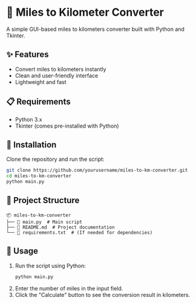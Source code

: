 # 📏 Miles to Kilometer Converter

A simple GUI-based miles to kilometers converter built with Python and Tkinter.

## ✨ Features
- Convert miles to kilometers instantly
- Clean and user-friendly interface
- Lightweight and fast

## 📋 Requirements
- Python 3.x
- Tkinter (comes pre-installed with Python)

## 🔧 Installation
Clone the repository and run the script:

```bash
git clone https://github.com/yourusername/miles-to-km-converter.git
cd miles-to-km-converter
python main.py
```

## 📂 Project Structure
```
📦 miles-to-km-converter
├── 📄 main.py  # Main script
├── 📄 README.md  # Project documentation
└── 📄 requirements.txt  # (If needed for dependencies)
```

## 🚀 Usage
1. Run the script using Python:
   ```bash
   python main.py
   ```
2. Enter the number of miles in the input field.
3. Click the "Calculate" button to see the conversion result in kilometers.

